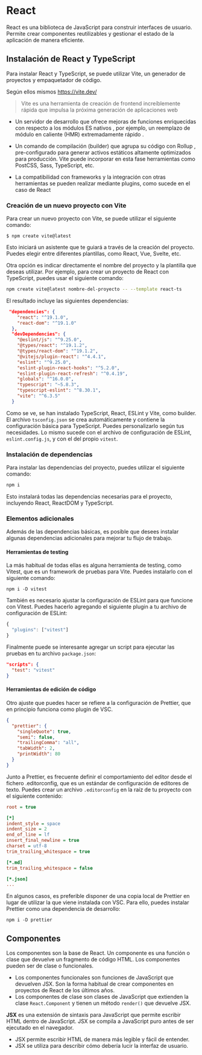 # React

React es una biblioteca de JavaScript para construir interfaces de usuario. Permite crear componentes reutilizables y gestionar el estado de la aplicación de manera eficiente.

## Instalación de React y TypeScript

Para instalar React y TypeScript, se puede utilizar Vite, un generador de proyectos y empaquetador de código.

Según ellos mismos <https://vite.dev/>

> Vite es una herramienta de creación de frontend increíblemente rápida que impulsa la próxima generación de aplicaciones web

- Un servidor de desarrollo que ofrece mejoras de funciones enriquecidas con respecto a los módulos ES nativos , por ejemplo, un reemplazo de módulo en caliente (HMR) extremadamente rápido .

- Un comando de compilación (builder) que agrupa su código con Rollup , pre-configurado para generar activos estáticos altamente optimizados para producción. Vite puede incorporar en esta fase herramientas como PostCSS, Sass, TypeScript, etc.

- La compatibilidad con frameworks y la integración con otras herramientas se pueden realizar mediante plugins, como sucede en el caso de React

### Creación de un nuevo proyecto con Vite

Para crear un nuevo proyecto con Vite, se puede utilizar el siguiente comando:

```shell
$ npm create vite@latest
```

Esto iniciará un asistente que te guiará a través de la creación del proyecto. Puedes elegir entre diferentes plantillas, como React, Vue, Svelte, etc.

Otra opción es indicar directamente el nombre del proyecto y la plantilla que deseas utilizar. Por ejemplo, para crear un proyecto de React con TypeScript, puedes usar el siguiente comando:

```bash
npm create vite@latest nombre-del-proyecto -- --template react-ts
```

El resultado incluye las siguientes dependencias:

```json
 "dependencies": {
    "react": "^19.1.0",
    "react-dom": "^19.1.0"
  },
  "devDependencies": {
    "@eslint/js": "^9.25.0",
    "@types/react": "^19.1.2",
    "@types/react-dom": "^19.1.2",
    "@vitejs/plugin-react": "^4.4.1",
    "eslint": "^9.25.0",
    "eslint-plugin-react-hooks": "^5.2.0",
    "eslint-plugin-react-refresh": "^0.4.19",
    "globals": "^16.0.0",
    "typescript": "~5.8.3",
    "typescript-eslint": "^8.30.1",
    "vite": "^6.3.5"
  }
```

Como se ve, se han instalado TypeScript, React, ESLint y Vite, como builder.
El archivo `tsconfig.json` se crea automáticamente y contiene la configuración básica para TypeScript. Puedes personalizarlo según tus necesidades.
Lo mismo sucede con el archivo de configuración de ESLint, `eslint.config.js`, y con el del propio `vitest`.

### Instalación de dependencias

Para instalar las dependencias del proyecto, puedes utilizar el siguiente comando:

```bash
npm i
```

Esto instalará todas las dependencias necesarias para el proyecto, incluyendo React, ReactDOM y TypeScript.

### Elementos adicionales

Además de las dependencias básicas, es posible que desees instalar algunas dependencias adicionales para mejorar tu flujo de trabajo.

#### Herramientas de testing

La más habitual de todas ellas es alguna herramienta de testing, como Vitest, que es un framework de pruebas para Vite. Puedes instalarlo con el siguiente comando:

```shell
npm i -D vitest
```

También es necesario ajustar la configuración de ESLint para que funcione con Vitest. Puedes hacerlo agregando el siguiente plugin a tu archivo de configuración de ESLint:

```js
{
  "plugins": ["vitest"]
}
```

Finalmente puede se interesante agregar un script para ejecutar las pruebas en tu archivo `package.json`:

```json
"scripts": {
  "test": "vitest"
}
```

#### Herramientas de edición de código

Otro ajuste que puedes hacer se refiere a la configuración de Prettier, que en principio funciona como plugin de VSC.

```json
{
  "prettier": {
    "singleQuote": true,
    "semi": false,
    "trailingComma": "all",
    "tabWidth": 2,
    "printWidth": 80
  }
}
```

Junto a Prettier, es frecuente definir el comportamiento del editor desde el fichero .editorconfig, que es un estándar de configuración de editores de texto. Puedes crear un archivo `.editorconfig` en la raíz de tu proyecto con el siguiente contenido:

```ini
root = true

[*]
indent_style = space
indent_size = 2
end_of_line = lf
insert_final_newline = true
charset = utf-8
trim_trailing_whitespace = true

[*.md]
trim_trailing_whitespace = false

[*.json]
...
```

En algunos casos, es preferible disponer de una copia local de Prettier en lugar de utilizar la que viene instalada con VSC. Para ello, puedes instalar Prettier como una dependencia de desarrollo:

```shell
npm i -D prettier
```

## Componentes

Los componentes son la base de React. Un componente es una función o clase que devuelve un fragmento de código HTML. Los componentes pueden ser de clase o funcionales.

- Los componentes funcionales son funciones de JavaScript que devuelven JSX. Son la forma habitual de crear componentes en proyectos de React de los últimos años.
- Los componentes de clase son clases de JavaScript que extienden la clase `React.Component` y tienen un método `render()` que devuelve JSX.

**JSX** es una extensión de sintaxis para JavaScript que permite escribir HTML dentro de JavaScript. JSX se compila a JavaScript puro antes de ser ejecutado en el navegador.

- JSX permite escribir HTML de manera más legible y fácil de entender.
- JSX se utiliza para describir cómo debería lucir la interfaz de usuario.
